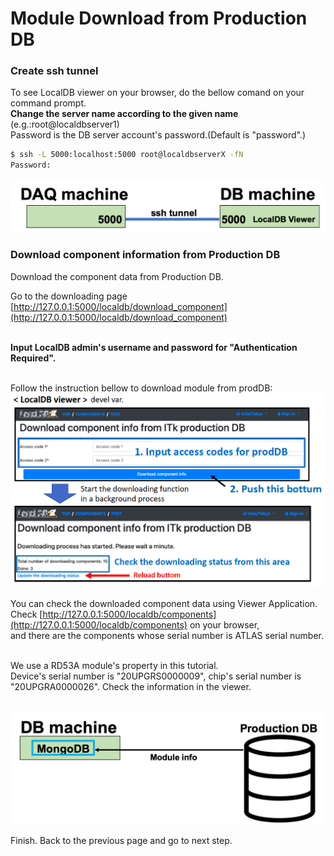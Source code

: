 # Module Download from Production DB

### Create ssh tunnel 
To see LocalDB viewer on your browser, do the bellow comand on your command prompt.<br>
**Change the server name according to the given name** (e.g.:root@localdbserver1)<br> 
Password is the DB server account's password.(Default is "password".)

```bash
$ ssh -L 5000:localhost:5000 root@localdbserverX -fN
Password:
```
![ssh tunnel viewer](images/sshtunnel_viewer.png)

### Download component information from Production DB 
Download the component data from Production DB.<br>

Go to the downloading page [http://127.0.0.1:5000/localdb/download_component](http://127.0.0.1:5000/localdb/download_component)<br><br>

**Input LocalDB admin's username and password for "Authentication Required".**<br><br>


Follow the instruction bellow to download module from prodDB:
![download from itkpd](images/download_component_from_itkpd.png)

You can check the downloaded component data using Viewer Application.<br>
Check [http://127.0.0.1:5000/localdb/components](http://127.0.0.1:5000/localdb/components) on your browser,<br>
and there are the components whose serial number is ATLAS serial number.<br><br>

We use a RD53A module's property in this tutorial.<br>
Device's serial number is "20UPGRS0000009", chip's serial number is "20UPGRA0000026". Check the information in the viewer.<br><br>

![demo_download_module](images/demo_download_module.png)

Finish. Back to the previous page and go to next step.
